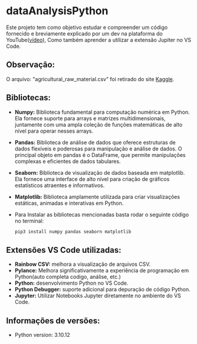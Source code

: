 # dataAnalysisPython
Este projeto tem como objetivo estudar e compreender um código fornecido e breviamente explicado por um dev na plataforma do YouTube([vídeo](https://www.youtube.com/watch?v=IDChioEpjGs)), Como também aprender a utilizar a extensão Jupiter no VS Code.

## Observação:
O arquivo: "agricultural_raw_material.csv" foi retirado do site [Kaggle](https://www.kaggle.com/datasets/kianwee/agricultural-raw-material-prices-19902020).

## Bibliotecas:
- **Numpy:** Biblioteca fundamental para computação numérica em Python. Ela fornece suporte para arrays e matrizes multidimensionais, juntamente com uma ampla coleção de funções matemáticas de alto nível para operar nesses arrays.

- **Pandas:** Biblioteca de análise de dados que oferece estruturas de dados flexíveis e poderosas para manipulação e análise de dados. O principal objeto em pandas é o DataFrame, que permite manipulações complexas e eficientes de dados tabulares.

- **Seaborn:** Biblioteca de visualização de dados baseada em matplotlib. Ela fornece uma interface de alto nível para criação de gráficos estatísticos atraentes e informativos.

- **Matplotlib:** Biblioteca amplamente utilizada para criar visualizações estáticas, animadas e interativas em Python.

- Para Instalar as bibliotecas mencionadas basta rodar o seguinte código no terminal:
    ```bash
    pip3 install numpy pandas seaborn matplotlib

## Extensões VS Code utilizadas:
- **Rainbow CSV:** melhora a visualização de arquivos CSV.
- **Pylance:** Melhora significativamente a experiência de programação em Python(auto completa codigo, análise, etc.)
- **Python:** desenvolvimento Python no VS Code.
- **Python Debugger:** suporte adicional para depuração de código Python.
- **Jupyter:** Utilizar Notebooks Jupyter diretamente no ambiente do VS Code.

## Informações de versões:
- Python version: 3.10.12
